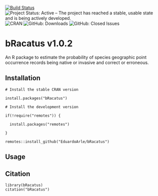 [![Build Status](https://travis-ci.org/EduardoArle/bRacatus.svg?branch=master)](https://travis-ci.org/EduardoArle/bRacatus)
![Project Status: Active – The project has reached a stable, usable state and is being actively developed.](https://www.repostatus.org/badges/latest/active.svg)
![CRAN](https://www.r-pkg.org/badges/version/bRacatus)
![GitHub: Downloads](https://img.shields.io/github/downloads/EduardoArle/bRacatus/total?style=plastic)
![GitHub: Closed Issues](https://img.shields.io/github/issues-closed-raw/EduardoArle/bRacatus)

# bRacatus v1.0.2

An R package to estimate the probability of species geographic point occurrence records being native or invasive and correct or erroneous.

## Installation

```{r}
# Install the stable CRAN version

install.packages("bRacatus")

# Install the development version

if(!require("remotes")) {
  
  install.packages("remotes")
  
}

remotes::install_github("EduardoArle/bRacatus")
```

## Usage

## Citation

```{r}
library(bRacatus)
citation("bRacatus")
```
